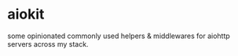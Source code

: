 # aiokit
some opinionated commonly used helpers &amp; middlewares for aiohttp servers across my stack.
